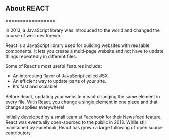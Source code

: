 ## About REACT

=================

<p>In 2013, a JavaScript library was introduced to the world and changed the course of web dev forever.</p>

<p>React is a JavaScript library used for building websites with reusable components. It lets you create a multi-page website and not have to update things repeatedly in different files.<p>

Some of React's most useful features include:

<ul>
<li>An interesting flavor of JavaScript called JSX.</li>
<li>An efficient way to update parts of your site.</li>
<li>It's fast and scalable!</li>
</ul>
<p>Before React, updating your website meant changing the same element in every file. With React, you change a single element in one place and that change applies everywhere!</p>

<p>Initially developed by a small team at Facebook for their Newsfeed feature, React was eventually open-sourced to the public in 2013. While still maintained by Facebook, React has grown a large following of open source contributors</p>
